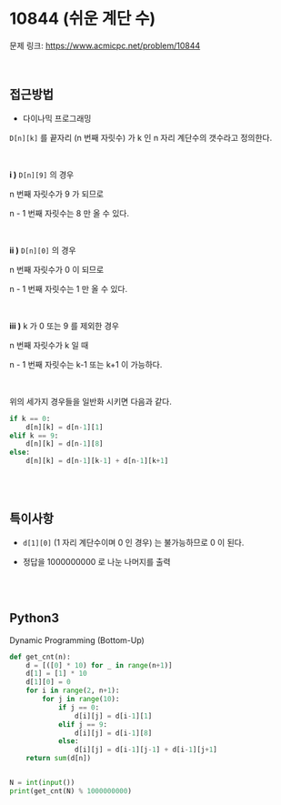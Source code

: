 # 10844 (쉬운 계단 수)

문제 링크: <https://www.acmicpc.net/problem/10844>

<br>

## 접근방법

- 다이나믹 프로그래밍

`D[n][k]` 를 끝자리 (n 번째 자릿수) 가 k 인 n 자리 계단수의 갯수라고 정의한다.  

<br>

**i )** `D[n][9]` 의 경우  

n 번째 자릿수가 9 가 되므로  

n - 1 번째 자릿수는 8 만 올 수 있다.  

<br>

**ii )** `D[n][0]` 의 경우  

n 번째 자릿수가 0 이 되므로  

n - 1 번째 자릿수는 1 만 올 수 있다.  

<br>

**iii )** k 가 0 또는 9 를 제외한 경우  

n 번째 자릿수가 k 일 때

n - 1 번째 자릿수는 k-1 또는 k+1 이 가능하다.  

<br>

위의 세가지 경우들을 일반화 시키면 다음과 같다.  

```python
if k == 0:
    d[n][k] = d[n-1][1]
elif k == 9:
    d[n][k] = d[n-1][8]
else:
    d[n][k] = d[n-1][k-1] + d[n-1][k+1]
```

<br><br>

## 특이사항

- `d[1][0]` (1 자리 계단수이며 0 인 경우) 는 불가능하므로 0 이 된다.

- 정답을 1000000000 로 나눈 나머지를 출력

<br><br>

## Python3

Dynamic Programming (Bottom-Up)

```python
def get_cnt(n):
    d = [([0] * 10) for _ in range(n+1)]
    d[1] = [1] * 10
    d[1][0] = 0
    for i in range(2, n+1):
        for j in range(10):
            if j == 0:
                d[i][j] = d[i-1][1]
            elif j == 9:
                d[i][j] = d[i-1][8]
            else:
                d[i][j] = d[i-1][j-1] + d[i-1][j+1]
    return sum(d[n])


N = int(input())
print(get_cnt(N) % 1000000000)
```
